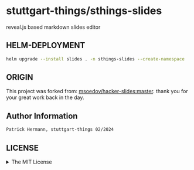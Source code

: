 # stuttgart-things/sthings-slides

reveal.js based markdown slides editor

## HELM-DEPLOYMENT

```bash
helm upgrade --install slides . -n sthings-slides --create-namespace
```


## ORIGIN
This project was forked from: [msoedov/hacker-slides:master](https://github.com/msoedov/hacker-slides). thank you for your great work back in the day.

## Author Information

```bash
Patrick Hermann, stuttgart-things 02/2024
```

## LICENSE

<details><summary>The MIT License</summary>

The MIT License (MIT)

Copyright (c) <2016> Alex Myasoedov, msoedov@gmail.com

Permission is hereby granted, free of charge, to any person obtaining a copy
of this software and associated documentation files (the "Software"), to deal
in the Software without restriction, including without limitation the rights
to use, copy, modify, merge, publish, distribute, sublicense, and/or sell
copies of the Software, and to permit persons to whom the Software is
furnished to do so, subject to the following conditions:

The above copyright notice and this permission notice shall be included in
all copies or substantial portions of the Software.

THE SOFTWARE IS PROVIDED "AS IS", WITHOUT WARRANTY OF ANY KIND, EXPRESS OR
IMPLIED, INCLUDING BUT NOT LIMITED TO THE WARRANTIES OF MERCHANTABILITY,
FITNESS FOR A PARTICULAR PURPOSE AND NONINFRINGEMENT. IN NO EVENT SHALL THE
AUTHORS OR COPYRIGHT HOLDERS BE LIABLE FOR ANY CLAIM, DAMAGES OR OTHER
LIABILITY, WHETHER IN AN ACTION OF CONTRACT, TORT OR OTHERWISE, ARISING FROM,
OUT OF OR IN CONNECTION WITH THE SOFTWARE OR THE USE OR OTHER DEALINGS IN
THE SOFTWARE.

</details>
